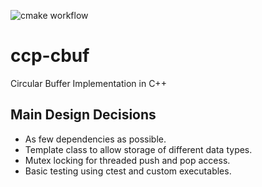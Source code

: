 ![cmake workflow](https://github.com/arminstr/cpp-cbuf/actions/workflows/cmake.yml/badge.svg)
# ccp-cbuf
Circular Buffer Implementation in C++

## Main Design Decisions
 * As few dependencies as possible.
 * Template class to allow storage of different data types.
 * Mutex locking for threaded push and pop access.
 * Basic testing using ctest and custom executables. 
